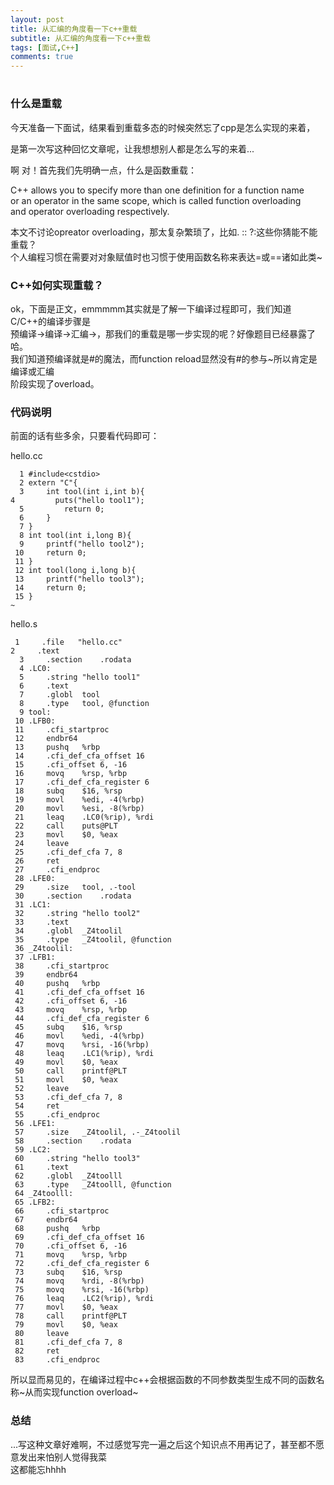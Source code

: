 ```yaml
---
layout: post
title: 从汇编的角度看一下c++重载
subtitle: 从汇编的角度看一下c++重载
tags: [面试,C++]
comments: true
---
```

# 

### 什么是重载  

今天准备一下面试，结果看到重载多态的时候突然忘了cpp是怎么实现的来着，  

是第一次写这种回忆文章呢，让我想想别人都是怎么写的来着...  

啊 对！首先我们先明确一点，什么是函数重载：  

C++ allows you to specify more than one definition for a function name   
or an operator in the same scope, which is called function overloading  
and operator overloading respectively.

本文不讨论opreator overloading，那太复杂繁琐了，比如. :: ?:这些你猜能不能重载？  
个人编程习惯在需要对对象赋值时也习惯于使用函数名称来表达=或==诸如此类~  

### C++如何实现重载？  

ok，下面是正文，emmmmm其实就是了解一下编译过程即可，我们知道C/C++的编译步骤是  
预编译->编译->汇编->，那我们的重载是哪一步实现的呢？好像题目已经暴露了哈。  
我们知道预编译就是#的魔法，而function reload显然没有#的参与~所以肯定是编译或汇编  
阶段实现了overload。  

### 代码说明

前面的话有些多余，只要看代码即可：    

hello.cc
```
  1 #include<cstdio>
  2 extern "C"{
  3     int tool(int i,int b){                                                                                         4         puts("hello tool1");
  5         return 0;
  6     }
  7 }
  8 int tool(int i,long B){
  9     printf("hello tool2");
 10     return 0;
 11 }
 12 int tool(long i,long b){
 13     printf("hello tool3");
 14     return 0;
 15 }
~       
```

hello.s
```
 1     .file   "hello.cc"                                                                                             2     .text
  3     .section    .rodata
  4 .LC0:
  5     .string "hello tool1"
  6     .text
  7     .globl  tool
  8     .type   tool, @function
  9 tool:
 10 .LFB0:
 11     .cfi_startproc
 12     endbr64
 13     pushq   %rbp
 14     .cfi_def_cfa_offset 16
 15     .cfi_offset 6, -16
 16     movq    %rsp, %rbp
 17     .cfi_def_cfa_register 6
 18     subq    $16, %rsp
 19     movl    %edi, -4(%rbp)
 20     movl    %esi, -8(%rbp)
 21     leaq    .LC0(%rip), %rdi
 22     call    puts@PLT
 23     movl    $0, %eax
 24     leave
 25     .cfi_def_cfa 7, 8
 26     ret
 27     .cfi_endproc
 28 .LFE0:
 29     .size   tool, .-tool
 30     .section    .rodata
 31 .LC1:
 32     .string "hello tool2"
 33     .text
 34     .globl  _Z4toolil
 35     .type   _Z4toolil, @function
 36 _Z4toolil:
 37 .LFB1:
 38     .cfi_startproc
 39     endbr64
 40     pushq   %rbp
 41     .cfi_def_cfa_offset 16
 42     .cfi_offset 6, -16
 43     movq    %rsp, %rbp
 44     .cfi_def_cfa_register 6
 45     subq    $16, %rsp
 46     movl    %edi, -4(%rbp)
 47     movq    %rsi, -16(%rbp)
 48     leaq    .LC1(%rip), %rdi
 49     movl    $0, %eax
 50     call    printf@PLT
 51     movl    $0, %eax
 52     leave
 53     .cfi_def_cfa 7, 8
 54     ret
 55     .cfi_endproc
 56 .LFE1:
 57     .size   _Z4toolil, .-_Z4toolil
 58     .section    .rodata
 59 .LC2:
 60     .string "hello tool3"
 61     .text
 62     .globl  _Z4toolll
 63     .type   _Z4toolll, @function
 64 _Z4toolll:
 65 .LFB2:
 66     .cfi_startproc
 67     endbr64
 68     pushq   %rbp
 69     .cfi_def_cfa_offset 16
 70     .cfi_offset 6, -16
 71     movq    %rsp, %rbp
 72     .cfi_def_cfa_register 6
 73     subq    $16, %rsp
 74     movq    %rdi, -8(%rbp)
 75     movq    %rsi, -16(%rbp)
 76     leaq    .LC2(%rip), %rdi
 77     movl    $0, %eax
 78     call    printf@PLT
 79     movl    $0, %eax
 80     leave
 81     .cfi_def_cfa 7, 8
 82     ret
 83     .cfi_endproc
```
所以显而易见的，在编译过程中c++会根据函数的不同参数类型生成不同的函数名称~从而实现function overload~  

### 总结  
...写这种文章好难啊，不过感觉写完一遍之后这个知识点不用再记了，甚至都不愿意发出来怕别人觉得我菜  
这都能忘hhhh   